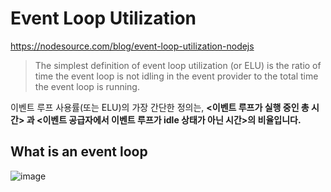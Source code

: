 # Event Loop Utilization

https://nodesource.com/blog/event-loop-utilization-nodejs

> The simplest definition of event loop utilization (or ELU) is the ratio of time the event loop is not idling in the event provider to the total time the event loop is running.

이벤트 루프 사용률(또는 ELU)의 가장 간단한 정의는, **<이벤트 루프가 실행 중인 총 시간> 과 <이벤트 공급자에서 이벤트 루프가 idle 상태가 아닌 시간>의 비율입니다.**

## What is an event loop

![image](https://images.ctfassets.net/hspc7zpa5cvq/6aMy5r8ceC52hFHzLtP4DM/cc996d40dd864799cc1d5249fb6309c9/Screen_Shot_2020-12-04_at_10.43.03_AM.png?w=600)